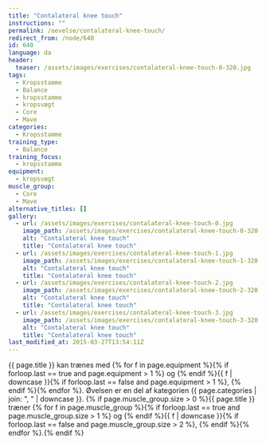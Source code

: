 ```yaml
---
title: "Contalateral knee touch"
instructions: ""
permalink: /oevelse/contalateral-knee-touch/
redirect_from: /node/640
id: 640
language: da
header:
  teaser: /assets/images/exercises/contalateral-knee-touch-0-320.jpg
tags:
  - Kropsstamme
  - Balance
  - kropsstamme
  - kropsvægt
  - Core
  - Mave
categories:
  - Kropsstamme
training_type:
  - Balance
training_focus:
  - kropsstamme
equipment:
  - kropsvægt
muscle_group:
  - Core
  - Mave
alternative_titles: []
gallery:
  - url: /assets/images/exercises/contalateral-knee-touch-0.jpg
    image_path: /assets/images/exercises/contalateral-knee-touch-0-320.jpg
    alt: "Contalateral knee touch"
    title: "Contalateral knee touch"
  - url: /assets/images/exercises/contalateral-knee-touch-1.jpg
    image_path: /assets/images/exercises/contalateral-knee-touch-1-320.jpg
    alt: "Contalateral knee touch"
    title: "Contalateral knee touch"
  - url: /assets/images/exercises/contalateral-knee-touch-2.jpg
    image_path: /assets/images/exercises/contalateral-knee-touch-2-320.jpg
    alt: "Contalateral knee touch"
    title: "Contalateral knee touch"
  - url: /assets/images/exercises/contalateral-knee-touch-3.jpg
    image_path: /assets/images/exercises/contalateral-knee-touch-3-320.jpg
    alt: "Contalateral knee touch"
    title: "Contalateral knee touch"
last_modified_at: 2015-03-27T13:54:11Z
---
```


{{ page.title }} kan trænes med {% for f in page.equipment %}{% if forloop.last == true and page.equipment > 1 %} og {% endif %}{{ f | downcase  }}{% if forloop.last == false and page.equipment > 1 %}, {% endif %}{% endfor %}. Øvelsen er en del af kategorien {{ page.categories | join: ", " | downcase }}. {% if page.muscle_group.size > 0 %}{{ page.title }} træner {% for f in page.muscle_group %}{% if forloop.last == true and page.muscle_group.size > 1 %} og {% endif %}{{ f | downcase }}{% if forloop.last == false and page.muscle_group.size > 2 %}, {% endif %}{% endfor %}.{% endif %}
